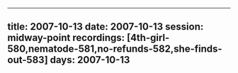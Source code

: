 
---
title: 2007-10-13
date:  2007-10-13
session: midway-point
recordings: [4th-girl-580,nematode-581,no-refunds-582,she-finds-out-583]
days: 2007-10-13
---
